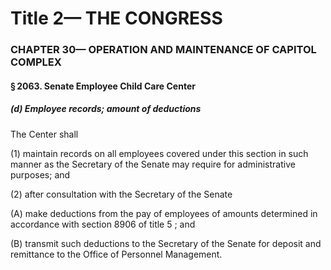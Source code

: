 
# Title 2— THE CONGRESS
### CHAPTER 30— OPERATION AND MAINTENANCE OF CAPITOL COMPLEX
#### § 2063. Senate Employee Child Care Center
##### (d) Employee records; amount of deductions

The Center shall

(1) maintain records on all employees covered under this section in such manner as the Secretary of the Senate may require for administrative purposes; and

(2) after consultation with the Secretary of the Senate

(A) make deductions from the pay of employees of amounts determined in accordance with section 8906 of title 5 ; and

(B) transmit such deductions to the Secretary of the Senate for deposit and remittance to the Office of Personnel Management.
